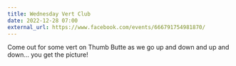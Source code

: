 ```yaml
---
title: Wednesday Vert Club
date: 2022-12-28 07:00
external_url: https://www.facebook.com/events/666791754981870/
---
```

Come out for some vert on Thumb Butte as we go up and down and up and down… you get the picture!<br>
  <br>
  
